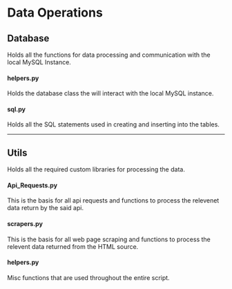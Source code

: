 # Data Operations

## Database
Holds all the functions for data processing and communication with the local MySQL Instance.

#### helpers.py
Holds the database class the will interact with the local MySQL instance.

#### sql.py
Holds all the SQL statements used in creating and inserting into the tables.

--- 

## Utils
Holds all the required custom libraries for processing the data.

#### Api_Requests.py
This is the basis for all api requests and functions to process the relevenet data return by the said api.

#### scrapers.py
This is the basis for all web page scraping and functions to process the relevent data returned from the HTML source.

#### helpers.py
Misc functions that are used throughout the entire script.